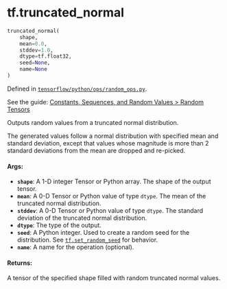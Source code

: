 <div itemscope itemtype="http://developers.google.com/ReferenceObject">
<meta itemprop="name" content="tf.truncated_normal" />
</div>

# tf.truncated_normal

``` python
truncated_normal(
    shape,
    mean=0.0,
    stddev=1.0,
    dtype=tf.float32,
    seed=None,
    name=None
)
```



Defined in [`tensorflow/python/ops/random_ops.py`](https://www.tensorflow.org/code/tensorflow/python/ops/random_ops.py).

See the guide: [Constants, Sequences, and Random Values > Random Tensors](../../../api_guides/python/constant_op.md#Random_Tensors)

Outputs random values from a truncated normal distribution.

The generated values follow a normal distribution with specified mean and
standard deviation, except that values whose magnitude is more than 2 standard
deviations from the mean are dropped and re-picked.

#### Args:

* <b>`shape`</b>: A 1-D integer Tensor or Python array. The shape of the output tensor.
* <b>`mean`</b>: A 0-D Tensor or Python value of type `dtype`. The mean of the
    truncated normal distribution.
* <b>`stddev`</b>: A 0-D Tensor or Python value of type `dtype`. The standard deviation
    of the truncated normal distribution.
* <b>`dtype`</b>: The type of the output.
* <b>`seed`</b>: A Python integer. Used to create a random seed for the distribution.
    See
    [`tf.set_random_seed`](../tf/set_random_seed.md)
    for behavior.
* <b>`name`</b>: A name for the operation (optional).


#### Returns:

A tensor of the specified shape filled with random truncated normal values.